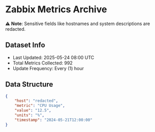 # Zabbix Metrics Archive

⚠️ **Note**: Sensitive fields like hostnames and system descriptions are redacted.

## Dataset Info
- Last Updated: 2025-05-24 08:00 UTC
- Total Metrics Collected: 992
- Update Frequency: Every (1) hour

## Data Structure
```json
{
    "host": "redacted",
    "metric": "CPU Usage",
    "value": "12.5",
    "units": "%",
    "timestamp": "2024-05-21T12:00:00"
}
```
